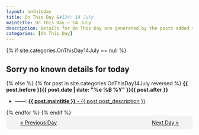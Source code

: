 ```yaml
---
layout: onthisday
title: On This Day &#124; 14 July
maintitle: On This Day — 14 July
description: Details for On This Day are generated by the posts added to the website so the content is subject to changes/updates over time.
categories: [On This Day]
---
```


{% if site.categories.OnThisDay14July == null %}
<h2>Sorry no known details for today</h2>
{% else %}
{% for post in site.categories.OnThisDay14July reversed %}
<strong>{{ post.before }}{{ post.date | date: "%e %B %Y" }}{{ post.after }}</strong>
<ul>
<li> ——: <a class="{{ post.class }}" href="{{ post.url }}"><strong>{{ post.maintitle }}</strong> - {{ post.post_description }}</a></li>
</ul>
{% endfor %}
{% endif %}
<br />
<div style="background-color: #f3f3f3; padding: 10px; border-radius: 5px; text-align: center; display: flex; justify-content: space-evenly;">
<a href="/onthisday/07/07-13">« Previous Day</a>
<span style="visibility:hidden;">[ Visit Leap Year February 29 ]</span>
<a href="/onthisday/07/07-15">Next Day »</a>
</div>
